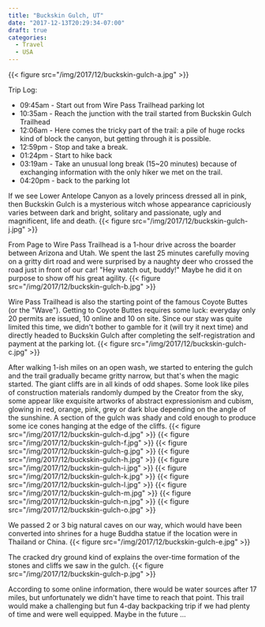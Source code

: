 ```yaml
---
title: "Buckskin Gulch, UT"
date: "2017-12-13T20:29:34-07:00"
draft: true
categories:
  - Travel
  - USA
---
```


{{< figure src="/img/2017/12/buckskin-gulch-a.jpg" >}}

Trip Log:

* 09:45am - Start out from Wire Pass Trailhead parking lot
* 10:35am - Reach the junction with the trail started from Buckskin Gulch Trailhead
* 12:06am - Here comes the tricky part of the trail: a pile of huge rocks kind of block the canyon, but getting through it is possible.
* 12:59pm - Stop and take a break.
* 01:24pm - Start to hike back
* 03:19am - Take an unusual long break (15~20 minutes) because of exchanging information with the only hiker we met on the trail.
* 04:20pm - back to the parking lot

<!--more-->

If we see Lower Antelope Canyon as a lovely princess dressed all in pink, then Buckskin Gulch is a mysterious witch whose appearance capriciously varies between dark and bright, solitary and passionate, ugly and magnificent, life and death.
{{< figure src="/img/2017/12/buckskin-gulch-j.jpg" >}}

From Page to Wire Pass Trailhead is a 1-hour drive across the boarder between Arizona and Utah. We spent the last 25 minutes carefully moving on a gritty dirt road and were surprised by a naughty deer who crossed the road just in front of our car! "Hey watch out, buddy!" Maybe he did it on purpose to show off his great agility.
{{< figure src="/img/2017/12/buckskin-gulch-b.jpg" >}}

Wire Pass Trailhead is also the starting point of the famous Coyote Buttes (or the "Wave"). Getting to Coyote Buttes requires some luck: everyday only 20 permits are issued, 10 online and 10 on site. Since our stay was quite limited this time, we didn't bother to gamble for it (will try it next time) and directly headed to Buckskin Gulch after completing the self-registration and payment at the parking lot.
{{< figure src="/img/2017/12/buckskin-gulch-c.jpg" >}}

After walking 1-ish miles on an open wash, we started to entering the gulch and the trail gradually became gritty narrow, but that's when the magic started. The giant cliffs are in all kinds of odd shapes. Some look like piles of construction materials randomly dumped by the Creator from the sky, some appear like exquisite artworks of abstract expressionism and cubism, glowing in red, orange, pink, grey or dark blue depending on the angle of the sunshine. A section of the gulch was shady and cold enough to produce some ice cones hanging at the edge of the cliffs.
{{< figure src="/img/2017/12/buckskin-gulch-d.jpg" >}}
{{< figure src="/img/2017/12/buckskin-gulch-f.jpg" >}}
{{< figure src="/img/2017/12/buckskin-gulch-g.jpg" >}}
{{< figure src="/img/2017/12/buckskin-gulch-h.jpg" >}}
{{< figure src="/img/2017/12/buckskin-gulch-i.jpg" >}}
{{< figure src="/img/2017/12/buckskin-gulch-k.jpg" >}}
{{< figure src="/img/2017/12/buckskin-gulch-l.jpg" >}}
{{< figure src="/img/2017/12/buckskin-gulch-m.jpg" >}}
{{< figure src="/img/2017/12/buckskin-gulch-n.jpg" >}}
{{< figure src="/img/2017/12/buckskin-gulch-o.jpg" >}}

We passed 2 or 3 big natural caves on our way, which would have been converted into shrines for a huge Buddha statue if the location were in Thailand or China.
{{< figure src="/img/2017/12/buckskin-gulch-e.jpg" >}}

The cracked dry ground kind of explains the over-time formation of the stones and cliffs we saw in the gulch.
{{< figure src="/img/2017/12/buckskin-gulch-p.jpg" >}}

According to some online information, there would be water sources after 17 miles, but unfortunately we didn't have time to reach that point. This trail would make a challenging but fun 4-day backpacking trip if we had plenty of time and were well equipped. Maybe in the future ...

